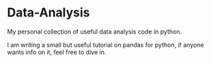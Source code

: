 # Data-Analysis
My personal collection of useful data analysis code in python.

I am writing a small but useful tutorial on pandas for python,
  if anyone wants info on it, feel free to dive in.
